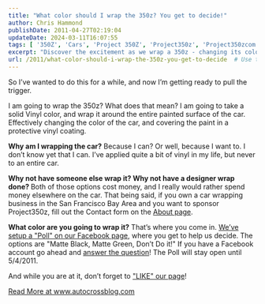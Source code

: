 ```yaml
---
title: "What color should I wrap the 350z? You get to decide!"
author: Chris Hammond
publishDate: 2011-04-27T02:19:04
updateDate: 2024-03-11T16:07:55
tags: [ '350Z', 'Cars', 'Project 350Z', 'Project350z', 'Project350zcom' ]
excerpt: "Discover the excitement as we wrap a 350z - changing its color and protecting its surface. Help us choose the new color in our Facebook poll!"
url: /2011/what-color-should-i-wrap-the-350z-you-get-to-decide  # Use the generated URL with year
---
```

<p>So I’ve wanted to do this for a while, and now I’m getting ready to pull the trigger.</p>  <p>I am going to wrap the 350z? What does that mean? I am going to take a solid Vinyl color, and wrap it around the entire painted surface of the car. Effectively changing the color of the car, and covering the paint in a protective vinyl coating.</p>  <p><strong>Why am I wrapping the car?</strong> Because I can? Or well, because I want to. I don’t know yet that I can. I’ve applied quite a bit of vinyl in my life, but never to an entire car.</p>  <p><strong>Why not have someone else wrap it? Why not have a designer wrap done? </strong>Both of those options cost money, and I really would rather spend money elsewhere on the car. That being said, if you own a car wrapping business in the San Francisco Bay Area and you want to sponsor Project350z, fill out the Contact form on the <a href="https://www.project350z.com/About.aspx" target="_blank">About page</a>. </p>  <p><strong>What color are you going to wrap it?</strong> That’s where you come in. <a href="https://www.facebook.com/home.php?sk=question&id=125772814167499" target="_blank">We’ve setup a "Poll" on our Facebook page</a>, where you get to help us decide. The options are "Matte Black, Matte Green, Don’t Do it!" If you have a Facebook account go ahead and <a href="https://www.facebook.com/home.php?sk=question&id=125772814167499" target="_blank">answer the question</a>! The Poll will stay open until 5/4/2011.</p>  <p>And while you are at it, don’t forget to <a href="https://www.facebook.com/project350z" target="_blank">"LIKE" our page</a>!</p> <a href="https://www.autocrossblog.com/what-color-should-i-wrap-the-350z-you-get-to-decide">Read More at www.autocrossblog.com</a>


